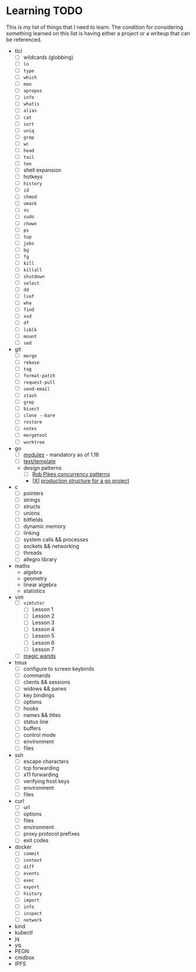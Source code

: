 # Learning TODO

This is my list of things that I need to learn. The condition for
considering something learned on this list is having either a project or
a writeup that can be referenced.

* tlcl
	* [ ] wildcards (globbing)
	* [ ] `ln`
	* [ ] `type`
	* [ ] `which`
	* [ ] `man`
	* [ ] `apropos`
	* [ ] `info`
	* [ ] `whatis`
	* [ ] `alias`
	* [ ] `cat`
	* [ ] `sort`
	* [ ] `uniq`
	* [ ] `grep`
	* [ ] `wc`
	* [ ] `head`
	* [ ] `tail`
	* [ ] `tee`
	* [ ] shell expansion
	* [ ] hotkeys
	* [ ] `history`
	* [ ] `id`
	* [ ] `chmod`
	* [ ] `umask`
	* [ ] `su`
	* [ ] `sudo`
	* [ ] `chown`
	* [ ] `ps`
	* [ ] `top`
	* [ ] `jobs`
	* [ ] `bg`
	* [ ] `fg`
	* [ ] `kill`
	* [ ] `killall`
	* [ ] `shutdown`
	* [ ] `select`
	* [ ] `dd`
	* [ ] `lsof`
	* [ ] `who`
	* [ ] `find`
	* [ ] `xxd`
	* [ ] `df`
	* [ ] `lsblk`
	* [ ] `mount`
	* [ ] `sed`
* git
	* [ ] `merge`
	* [ ] `rebase`
	* [ ] `tag`
	* [ ] `format-patch`
	* [ ] `request-pull`
	* [ ] `send-email`
	* [ ] `stash`
	* [ ] `grep`
	* [ ] `bisect`
	* [ ] `clone --bare`
	* [ ] `restore`
	* [ ] `notes`
	* [ ] `mergetool`
	* [ ] `worktree`
* go
	* [ ] [modules](https://go.dev/blog/go1.16) - mandatory as of 1.16
	* [ ] [text/template](https://pkg.go.dev/text/template)
	* design patterns
		* [ ] [Rob Pikes concurrency patterns](https://web.archive.org/web/20121015020153/https://vimeo.com/49718712)
		* [[X](https://github.com/oglinuk/restful-go)] [production structure for a go project](https://github.com/golang-standards/project-layout)
* c
	* [ ] pointers
	* [ ] strings
	* [ ] structs
	* [ ] unions
	* [ ] bitfields
	* [ ] dynamic memory
	* [ ] linking
	* [ ] system calls && processes
	* [ ] sockets && networking
	* [ ] threads
	* [ ] allegro library
* maths
	* algebra
	* geometry
	* linear algebra
	* statistics
* vim
	* [ ] `vimtutor`
		* [ ] Lesson 1
		* [ ] Lesson 2
		* [ ] Lesson 3
		* [ ] Lesson 4
		* [ ] Lesson 5
		* [ ] Lesson 6
		* [ ] Lesson 7
	* [ ] [magic wands](https://rwx.gg/tools/editors/vi/how/magic)
* tmux
	* [ ] configure to screen keybinds
	* [ ] commands
	* [ ] clients && sessions
	* [ ] widows && panes
	* [ ] key bindings
	* [ ] options
	* [ ] hooks
	* [ ] names && titles
	* [ ] status line
	* [ ] buffers
	* [ ] control mode
	* [ ] environment
	* [ ] files
* ssh
	* [ ] escape characters
	* [ ] tcp forwarding
	* [ ] x11 forwarding
	* [ ] verifying host keys
	* [ ] environment
	* [ ] files
* curl
	* [ ] url
	* [ ] options
	* [ ] files
	* [ ] environment
	* [ ] proxy protocol prefixes
	* [ ] exit codes
* docker
	* [ ] `commit`
	* [ ] `context`
	* [ ] `diff`
	* [ ] `events`
	* [ ] `exec`
	* [ ] `export`
	* [ ] `history`
	* [ ] `import`
	* [ ] `info`
	* [ ] `inspect`
	* [ ] `network`
* kind
* kubectl
* jq
* yq
* PEGN
* cmdbox
* IPFS

